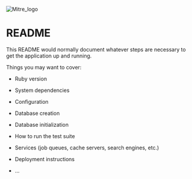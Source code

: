 ![Mitre_logo](https://github.com/Jrodr4544/MitresAttackPatterns/blob/feature/setup-api/Mitre_Logo.png) 

# README

This README would normally document whatever steps are necessary to get the
application up and running.

Things you may want to cover:

* Ruby version

* System dependencies

* Configuration

* Database creation

* Database initialization

* How to run the test suite

* Services (job queues, cache servers, search engines, etc.)

* Deployment instructions

* ...
